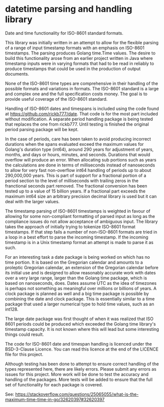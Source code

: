 # datetime parsing and handling library

Date and time functionality for ISO-8601 standard formats.

This library was initially written in an attempt to allow for the flexible
parsing of a range of input timestamp formats with an emphasis on ISO-8601
timestamps. The parsing produces Golang time.Time values. The desire to build
this functionality arose from an earlier project written in Java where timestamp
inputs were in varying formats that had to be read in reliably to produce
timestamps that could be used in the production of output documents.

None of the ISO-8601 time types are comprehensive in their handling of the
possible formats and variations in formats. The ISO-8601 standard is a large and
complex one and the full specification costs money. The goal is to provide
useful coverage of the ISO-8601 standard.

Handling of ISO-8601 dates and timespans is included using the code found at
https://github.com/rickb777/date. That code is for the most part included
without modification. A separate period handling package is being tested that
replaces the one from rickb777. Until testing is finished the original period
parsing package will be kept. 

In the case of periods, care has been taken to avoid producing incorrect
durations when the spans evaluated exceed the maximum values for Golang's
duration type (int64), around 290 years for adjustment of years, months, and
days or hours, minutes, and seconds. Durations that would overflow will produce
an error. When allocating sub portions such as years the calculations are done
in terms of milliseconds instead of nanoseconds to allow for very fast
non-overflow int64 handling of periods up to about 290,000,000 years.  This is
part of support for a fractional portion of a period section to the level of
milliseconds with trailing zeros in the franctional seconds part removed. The
fractional conversion has been tested up to a value of 15 billion years. If a
fractional part exceeds the maximum int64 size an arbitrary precision decimal
library is used but it can deal with the larger values.

The timestamp parsing of ISO-8601 timestamps is weighted in favour of allowing
for some non-compliant formatting of parsed input as long as the compliance
issues do not allow acceptance of ambiguous input. The library takes the
approach of initially trying to tokenize ISO-8601 format timestamps. If that
step fails a number of non-ISO-8601 formats are tried in a loop in a best effort
to parse the incoming timestamp. If the incoming timestamp is in a Unix
timestamp format an attempt is made to parse it as such.

For an interesting task a date package is being worked on which has no time
portion. It is based on the Gregorian calendar and amounts to a proleptic
Gregorian calendar, an extension of the Gregorian calendar before its initial
use and is designed to allow reasonably accurate work with dates over a very
large range, larger than the Golang time package, which is based on nanoseconds,
does. Dates assume UTC as the idea of timezones is perhaps not something as
meaningful over millions or billions of years. A clock package is planned as
well and a big time package is possible by combining the date and clock package.
This is essentially similar to a time package that used a larger numerical type
to hold time values, such as an int128.

The large date package was first thought of when it was realized that ISO 8601
periods could be produced which exceeded the Golang time library's timestamp
capacity. It is not known where this will lead but some interesting things could
result.

The code for ISO-8601 date and timespan handling is licenced under the BSD-3-Clause
Licence. You can read this licence at the end of the LICENCE file for this
project.

Although testing has been done to attempt to ensure correct handling of the
types represented here, there are likely errors. Please submit any errors as
issues for this project. More work will be done to test the accuracy and
handling of the packages. More tests will be added to ensure that the full set
of functionality for each package is covered.

See: https://stackoverflow.com/questions/25065055/what-is-the-maximum-time-time-in-go/32620397#32620397
